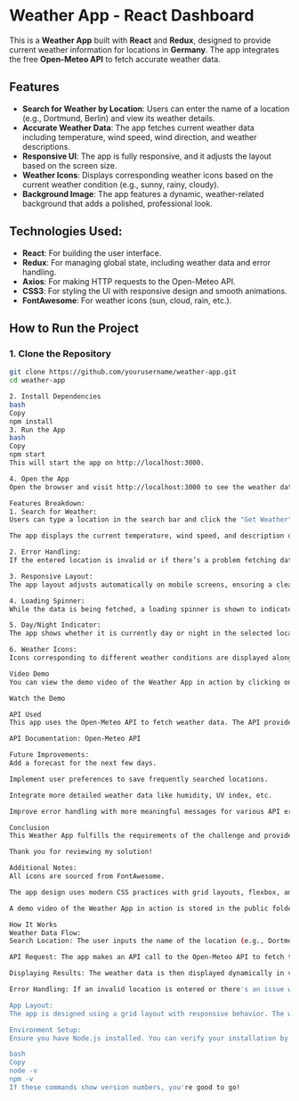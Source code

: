 # Weather App - React Dashboard

This is a **Weather App** built with **React** and **Redux**, designed to provide current weather information for locations in **Germany**. The app integrates the free **Open-Meteo API** to fetch accurate weather data.

## Features
- **Search for Weather by Location**: Users can enter the name of a location (e.g., Dortmund, Berlin) and view its weather details.
- **Accurate Weather Data**: The app fetches current weather data including temperature, wind speed, wind direction, and weather descriptions.
- **Responsive UI**: The app is fully responsive, and it adjusts the layout based on the screen size.
- **Weather Icons**: Displays corresponding weather icons based on the current weather condition (e.g., sunny, rainy, cloudy).
- **Background Image**: The app features a dynamic, weather-related background that adds a polished, professional look.

## Technologies Used:
- **React**: For building the user interface.
- **Redux**: For managing global state, including weather data and error handling.
- **Axios**: For making HTTP requests to the Open-Meteo API.
- **CSS3**: For styling the UI with responsive design and smooth animations.
- **FontAwesome**: For weather icons (sun, cloud, rain, etc.).

## How to Run the Project

### 1. Clone the Repository
```bash
git clone https://github.com/yourusername/weather-app.git
cd weather-app

2. Install Dependencies
bash
Copy
npm install
3. Run the App
bash
Copy
npm start
This will start the app on http://localhost:3000.

4. Open the App
Open the browser and visit http://localhost:3000 to see the weather data. Enter any location in Germany, such as Dortmund or Berlin, and the current weather will be displayed.

Features Breakdown:
1. Search for Weather:
Users can type a location in the search bar and click the "Get Weather" button.

The app displays the current temperature, wind speed, and description of the weather.

2. Error Handling:
If the entered location is invalid or if there’s a problem fetching data, an error message will be shown to the user.

3. Responsive Layout:
The app layout adjusts automatically on mobile screens, ensuring a clean and readable display of weather data.

4. Loading Spinner:
While the data is being fetched, a loading spinner is shown to indicate that the data is being loaded.

5. Day/Night Indicator:
The app shows whether it is currently day or night in the selected location.

6. Weather Icons:
Icons corresponding to different weather conditions are displayed alongside the weather data (e.g., sunny, rainy).

Video Demo
You can view the demo video of the Weather App in action by clicking on the link below. The video is stored in the public folder of this repository.

Watch the Demo

API Used
This app uses the Open-Meteo API to fetch weather data. The API provides free weather forecasts, including current weather data like temperature, wind speed, and more.

API Documentation: Open-Meteo API

Future Improvements:
Add a forecast for the next few days.

Implement user preferences to save frequently searched locations.

Integrate more detailed weather data like humidity, UV index, etc.

Improve error handling with more meaningful messages for various API errors.

Conclusion
This Weather App fulfills the requirements of the challenge and provides a modern, visually appealing, and user-friendly interface. With the integration of the Open-Meteo API, users can access accurate weather data for any location in Germany. The app also offers dynamic features like responsive design, loading spinners, and weather icons to enhance the user experience.

Thank you for reviewing my solution!

Additional Notes:
All icons are sourced from FontAwesome.

The app design uses modern CSS practices with grid layouts, flexbox, and smooth animations for hover effects.

A demo video of the Weather App in action is stored in the public folder of this repository, and it can be accessed via the link above.

How It Works
Weather Data Flow:
Search Location: The user inputs the name of the location (e.g., Dortmund) in the search bar and clicks the "Get Weather" button.

API Request: The app makes an API call to the Open-Meteo API to fetch the weather data for the specified location (including temperature, wind speed, weather description, and more).

Displaying Results: The weather data is then displayed dynamically in various cards (e.g., temperature, wind speed, weather description).

Error Handling: If an invalid location is entered or there's an issue with fetching the data, an error message is displayed to the user.

App Layout:
The app is designed using a grid layout with responsive behavior. The weather information is displayed in individual cards, each representing different aspects of the weather (e.g., temperature, wind speed). These cards have hover effects and animations for a more interactive experience.

Environment Setup:
Ensure you have Node.js installed. You can verify your installation by running:

bash
Copy
node -v
npm -v
If these commands show version numbers, you're good to go!